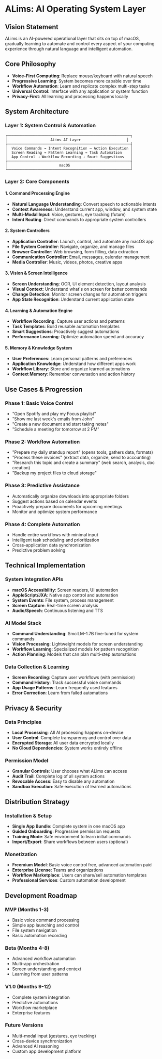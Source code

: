 # ALims: AI Operating System Layer

## Vision Statement
ALims is an AI-powered operational layer that sits on top of macOS, gradually learning to automate and control every aspect of your computing experience through natural language and intelligent automation.

## Core Philosophy
- **Voice-First Computing**: Replace mouse/keyboard with natural speech
- **Progressive Learning**: System becomes more capable over time
- **Workflow Automation**: Learn and replicate complex multi-step tasks
- **Universal Control**: Interface with any application or system function
- **Privacy-First**: All learning and processing happens locally

## System Architecture

### Layer 1: System Control & Automation
```
┌─────────────────────────────────────────────────────────┐
│                    ALims AI Layer                     │
├─────────────────────────────────────────────────────────┤
│  Voice Commands → Intent Recognition → Action Execution │
│  Screen Reading → Pattern Learning → Task Automation    │
│  App Control → Workflow Recording → Smart Suggestions   │
├─────────────────────────────────────────────────────────┤
│                        macOS                            │
└─────────────────────────────────────────────────────────┘
```

### Layer 2: Core Components

#### **1. Command Processing Engine**
- **Natural Language Understanding**: Convert speech to actionable intents
- **Context Awareness**: Understand current app, window, and system state
- **Multi-Modal Input**: Voice, gestures, eye tracking (future)
- **Intent Routing**: Direct commands to appropriate system controllers

#### **2. System Controllers**
- **Application Controller**: Launch, control, and automate any macOS app
- **File System Controller**: Navigate, organize, and manage files
- **Browser Controller**: Web browsing, form filling, data extraction
- **Communication Controller**: Email, messages, calendar management
- **Media Controller**: Music, videos, photos, creative apps

#### **3. Vision & Screen Intelligence**
- **Screen Understanding**: OCR, UI element detection, layout analysis
- **Visual Context**: Understand what's on screen for better commands
- **Change Detection**: Monitor screen changes for automation triggers
- **App State Recognition**: Understand current application state

#### **4. Learning & Automation Engine**
- **Workflow Recording**: Capture user actions and patterns
- **Task Templates**: Build reusable automation templates
- **Smart Suggestions**: Proactively suggest automations
- **Performance Learning**: Optimize automation speed and accuracy

#### **5. Memory & Knowledge System**
- **User Preferences**: Learn personal patterns and preferences
- **Application Knowledge**: Understand how different apps work
- **Workflow Library**: Store and organize learned automations
- **Context Memory**: Remember conversation and action history

## Use Cases & Progression

### **Phase 1: Basic Voice Control**
- "Open Spotify and play my Focus playlist"
- "Show me last week's emails from John"
- "Create a new document and start taking notes"
- "Schedule a meeting for tomorrow at 2 PM"

### **Phase 2: Workflow Automation**
- "Prepare my daily standup report" (opens tools, gathers data, formats)
- "Process these invoices" (extract data, organize, send to accounting)
- "Research this topic and create a summary" (web search, analysis, doc creation)
- "Backup my project files to cloud storage"

### **Phase 3: Predictive Assistance**
- Automatically organize downloads into appropriate folders
- Suggest actions based on calendar events
- Proactively prepare documents for upcoming meetings
- Monitor and optimize system performance

### **Phase 4: Complete Automation**
- Handle entire workflows with minimal input
- Intelligent task scheduling and prioritization
- Cross-application data synchronization
- Predictive problem solving

## Technical Implementation

### **System Integration APIs**
- **macOS Accessibility**: Screen readers, UI automation
- **AppleScript/JXA**: Native app control and automation
- **System Events**: File system, process management
- **Screen Capture**: Real-time screen analysis
- **Audio/Speech**: Continuous listening and TTS

### **AI Model Stack**
- **Command Understanding**: SmolLM-1.7B fine-tuned for system commands
- **Vision Processing**: Lightweight models for screen understanding
- **Workflow Learning**: Specialized models for pattern recognition
- **Action Planning**: Models that can plan multi-step automations

### **Data Collection & Learning**
- **Screen Recording**: Capture user workflows (with permission)
- **Command History**: Track successful voice commands
- **App Usage Patterns**: Learn frequently used features
- **Error Correction**: Learn from failed automations

## Privacy & Security

### **Data Principles**
- **Local Processing**: All AI processing happens on-device
- **User Control**: Complete transparency and control over data
- **Encrypted Storage**: All user data encrypted locally
- **No Cloud Dependencies**: System works entirely offline

### **Permission Model**
- **Granular Controls**: User chooses what ALims can access
- **Audit Trail**: Complete log of all system actions
- **Revocable Access**: Easy to disable any automation
- **Sandbox Execution**: Safe execution of learned automations

## Distribution Strategy

### **Installation & Setup**
- **Single App Bundle**: Complete system in one macOS app
- **Guided Onboarding**: Progressive permission requests
- **Training Mode**: Safe environment to learn initial commands
- **Import/Export**: Share workflows between users (optional)

### **Monetization**
- **Freemium Model**: Basic voice control free, advanced automation paid
- **Enterprise License**: Teams and organizations
- **Workflow Marketplace**: Users can share/sell automation templates
- **Professional Services**: Custom automation development

## Development Roadmap

### **MVP (Months 1-3)**
- Basic voice command processing
- Simple app launching and control
- File system navigation
- Basic automation recording

### **Beta (Months 4-8)**
- Advanced workflow automation
- Multi-app orchestration
- Screen understanding and context
- Learning from user patterns

### **V1.0 (Months 9-12)**
- Complete system integration
- Predictive automations
- Workflow marketplace
- Enterprise features

### **Future Versions**
- Multi-modal input (gestures, eye tracking)
- Cross-device synchronization
- Advanced AI reasoning
- Custom app development platform 